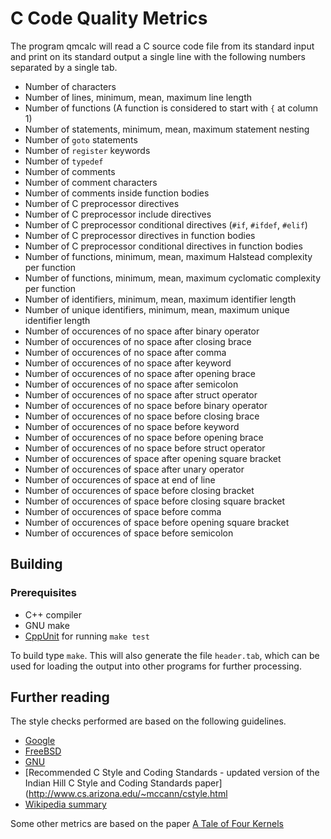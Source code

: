 # C Code Quality Metrics
The program qmcalc will read a C source code file from its standard
input and print on its standard output a single line with the following
numbers separated by a single tab.

* Number of characters
* Number of lines, minimum, mean, maximum line length
* Number of functions (A function is considered to start with `{` at column 1)
* Number of statements, minimum, mean, maximum statement nesting
* Number of `goto` statements
* Number of `register` keywords
* Number of `typedef`
* Number of comments
* Number of comment characters
* Number of comments inside function bodies
* Number of C preprocessor directives
* Number of C preprocessor include directives
* Number of C preprocessor conditional directives (`#if`, `#ifdef`, `#elif`)
* Number of C preprocessor directives in function bodies
* Number of C preprocessor conditional directives in function bodies
* Number of functions, minimum, mean, maximum Halstead complexity per function
* Number of functions, minimum, mean, maximum cyclomatic complexity per function
* Number of identifiers, minimum, mean, maximum identifier length
* Number of unique identifiers, minimum, mean, maximum unique identifier length
* Number of occurences of no space after binary operator
* Number of occurences of no space after closing brace
* Number of occurences of no space after comma
* Number of occurences of no space after keyword
* Number of occurences of no space after opening brace
* Number of occurences of no space after semicolon
* Number of occurences of no space after struct operator
* Number of occurences of no space before binary operator
* Number of occurences of no space before closing brace
* Number of occurences of no space before keyword
* Number of occurences of no space before opening brace
* Number of occurences of no space before struct operator
* Number of occurences of space after opening square bracket
* Number of occurences of space after unary operator
* Number of occurences of space at end of line
* Number of occurences of space before closing bracket
* Number of occurences of space before closing square bracket
* Number of occurences of space before comma
* Number of occurences of space before opening square bracket
* Number of occurences of space before semicolon


## Building
### Prerequisites
* C++ compiler
* GNU make
* [CppUnit](http://sourceforge.net/projects/cppunit/) for running `make test`

To build type `make`. This will also generate the file `header.tab`,
which can be used for loading the output into other programs
for further processing.

## Further reading
The style checks performed are based on the following guidelines.
* [Google](http://google-styleguide.googlecode.com/svn/trunk/cppguide.xml)
* [FreeBSD](http://www.freebsd.org/cgi/man.cgi?query=style&sektion=9)
* [GNU](https://www.gnu.org/prep/standards/html_node/Formatting.html)
* [Recommended C Style and Coding Standards - updated version of the Indian Hill C Style and Coding Standards paper](http://www.cs.arizona.edu/~mccann/cstyle.html
* [Wikipedia summary](http://en.wikipedia.org/wiki/Indent_style)

Some other metrics are based on the paper [A Tale of Four Kernels](http://www.dmst.aueb.gr/dds/pubs/conf/2008-ICSE-4kernel/html/Spi08b.html)
